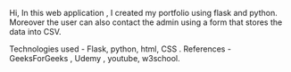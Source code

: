 Hi, 
In this web application , I created my portfolio using flask and python.
Moreover the user can also contact the admin using a form that stores the data into CSV.

Technologies used - Flask, python, html, CSS .
References - GeeksForGeeks , Udemy , youtube, w3school.
